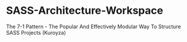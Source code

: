 # SASS-Architecture-Workspace
The 7-1 Pattern -  The Popular And Effectively Modular Way To Structure SASS Projects (Kuroyza)
